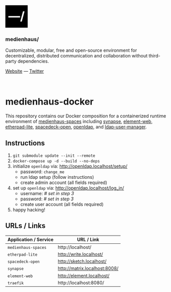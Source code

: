 <img src="./public/favicon.svg" width="70" />

### medienhaus/

Customizable, modular, free and open-source environment for decentralized, distributed communication and collaboration without third-party dependencies.

[Website](https://medienhaus.dev/) — [Twitter](https://twitter.com/medienhaus_)

<br>

# medienhaus-docker

This repository contains our Docker composition for a containerized runtime environment of [medienhaus-spaces](https://github.com/medienhaus/medienhaus-spaces/) including [synapse](https://github.com/matrix-org/synapse/), [element-web](https://github.com/vector-im/element-web/), [etherpad-lite](https://github.com/ether/etherpad-lite/), [spacedeck-open](https://github.com/arillo/spacedeck-open/), [openldap](https://github.com/osixia/docker-openldap/), and [ldap-user-manager](https://github.com/wheelybird/ldap-user-manager/).

## Instructions

1. `git submodule update --init --remote`
2. `docker-compose up -d --build --no-deps`
3. initialize `openldap` via: http://openldap.localhost/setup/
   - password: `change_me`
   - run ldap setup (follow instructions)
   - create admin account (all fields required)
4. set up `openldap` via: http://openldap.localhost/log_in/
   - username: *# set in step 3*
   - password: *# set in step 3*
   - create user account (all fields required)
4. happy hacking!

## URLs / Links

| Application / Service | URL / Link |
| --- | --- |
| `medienhaus-spaces` | http://localhost/ |
| `etherpad-lite` | http://write.localhost/ |
| `spacedeck-open` | http://sketch.localhost/ |
| `synapse` | http://matrix.localhost:8008/ |
| `element-web` | http://element.localhost/ |
| `traefik` | http://localhost:8080/ |
